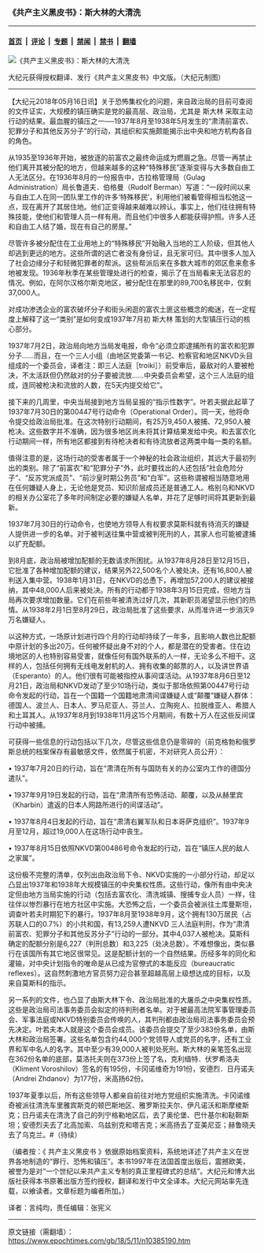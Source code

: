 ### 《共产主义黑皮书》：斯大林的大清洗

---

#### [首页](../../../..?n10385190) &nbsp;|&nbsp; [评论](../../../../../epoch-comment?n10385190) &nbsp;|&nbsp; [专题](../../../../../epoch-special?n10385190) &nbsp;|&nbsp; [禁闻](../../../../../epoch-news?n10385190) &nbsp;|&nbsp; [禁书](../../../../../books?n10385190) &nbsp;|&nbsp; [翻墙](https://github.com/gfw-breaker/nogfw/blob/master/README.md?n10385190)


<div><img alt="《共产主义黑皮书》：斯大林的大清洗" class="attachment-djy_600_400 size-djy_600_400 wp-post-image" src="https://i.epochtimes.com/assets/uploads/2017/12/dcbb5ad1ea37934a168afd29d68d142e-600x400.jpg"/>
<div class="caption">
 <p>
  大纪元获得授权翻译、发行《共产主义黑皮书》中文版。（大纪元制图）
 </p>
</div></div><hr/><div class="post_content" id="artbody" itemprop="articleBody">
 <!-- article content begin -->
 <p>
  【大纪元2018年05月16日讯】关于恐怖集权化的问题，来自政治局的目前可查阅的文件证实，大规模的镇压确实是党的最高层、政治局，尤其是
  <ok href="https://www.epochtimes.com/gb/tag/%E6%96%AF%E5%A4%A7%E6%9E%97.html">
   斯大林
  </ok>
  采取主动行动的结果。最血腥的镇压之一──1937年8月至1938年5月发生的“肃清前富农、犯罪分子和其他反苏分子”的行动，其组织和实施颇能揭示出中央和地方机构各自的角色。
 </p>
 <p>
  从1935至1936年开始，被放逐的前富农之最终命运成为燃眉之急。尽管一再禁止他们离开其被分配的地方，但越来越多的这种“特殊移民”逐渐变得与大多数自由工人无法区分。在1936年8月的一份报告中，古拉格管理局（Gulag Administration）局长鲁道夫．伯格曼（Rudolf Berman）写道：“一段时间以来与自由工人在同一团队里工作的许多‘特殊移民’，利用他们被看管得相当松弛这一点，现在离开了其居住地。他们正变得越来越难以辨认。事实上，他们往往拥有特殊技能，使他们和管理人员一样有用。而且他们中很多人都能获得护照。许多人还和自由工人结了婚，现在有自己的房屋。”
 </p>
 <p>
  尽管许多被分配住在工业用地上的“特殊移民”开始融入当地的工人阶级，但其他人却逃到更远的地方。这些所谓的逃亡者没有身份证，且无家可归。其中很多人加入了社会边缘分子和轻微犯罪者的帮派。这些帮派后来在多数大城市的郊区愈来愈多地被发现。1936年秋季在某些管理处进行的检查，揭示了在当局看来无法容忍的情况。例如，在阿尔汉格尔斯克地区，被分配住在那里的89,700名移民中，仅剩37,000人。
 </p>
 <p>
  对成功渗透企业的富农破坏分子和街头闲逛的富农土匪这些概念的痴迷，在一定程度上解释了这一“类别”是如何变成1937年7月初
  <ok href="https://www.epochtimes.com/gb/tag/%E6%96%AF%E5%A4%A7%E6%9E%97.html">
   斯大林
  </ok>
  策划的大型镇压行动的核心部分。
 </p>
 <p>
  1937年7月2日，政治局向地方当局发电报，命令“必须立即逮捕所有的富农和犯罪分子……而且，在一个三人小组（由地区党委第一书记、检察官和地区NKVD头目组成的一个委员会，译者注：即三人法庭［troiki］）前受审后，最敌对的人要被枪决，不太活跃但仍然敌对的分子要被流放……中央委员会希望，这个三人法庭的组成，连同被枪决和流放的人数，在5天内提交给它”。
 </p>
 <p>
  接下来的几周里，中央当局接到地方当局呈报的“指示性数字”。叶若夫据此起草了1937年7月30日的第00447号行动命令（Operational Order）。同一天，他将命令提交给政治局批准。在这次特别行动期间，有25万9,450人被捕、72,950人被枪决。这些数字并不准确，因为很多地区尚未将其计算结果发给中央。和去富农化行动期间一样，所有地区都接到有待枪决者和有待流放者这两类中每一类的名额。
 </p>
 <p>
  值得注意的是，这场行动的受害者属于一个神秘的社会政治组织，其远大于最初列出的类别。除了“前富农”和“犯罪分子”外，此时要找出的人还包括“社会危险分子”、“反苏党派成员”、“前沙皇时期公务员”和“白军”。这些称谓被相当随意地用在任何嫌疑人身上，无论他是党员、知识阶层成员还是普通工人。格别乌和NKVD的相关办公室花了多年时间制定必要的嫌疑人名单，并花了足够时间将其更新到最新。
 </p>
 <p>
  1937年7月30日的行动命令，也使地方领导人有权要求莫斯科就有待消灭的嫌疑人提供进一步的名单。对于被判送往集中营或被判死刑的人，其家人也可能被逮捕以扩充配额。
 </p>
 <p>
  到8月底，政治局被增加配额的无数请求所困扰。从1937年8月28日至12月15日，它批准了各种增加配额的建议，结果另外22,500名个人被处决，还有16,800人被判送入集中营。1938年1月31日，在NKVD的怂恿下，再增加57,200人的建议被接纳，其中48,000人后来被处决。所有的行动都于1938年3月15日完成，但地方当局再次要求增加数量。它们在前些年被清洗过好几次，其新职员渴望显示他们的热情。从1938年2月1日至8月29日，政治局批准了这些要求，从而准许进一步消灭9万名嫌疑人。
 </p>
 <p>
  以这种方式，一场原计划进行四个月的行动却持续了一年多，且影响人数也比配额中原计划的多出20万。任何被怀疑出身不对的个人，都是潜在的受害者。住在边境地区的人也特别容易受害，就像任何有国外联系的人一样，无论多么不相干。这样的人，包括任何拥有无线电发射机的人、拥有收集的邮票的人，以及讲世界语（Esperanto）的人。他们很有可能被指控从事间谍活动。从1937年8月6日至12月21日，政治局和NKVD发动了至少10场行动，类似于那场依照第00447号行动命令发起的行动，旨在一个国籍一个国籍地肃清间谍嫌疑人或“颠覆”嫌疑人群体：德国人、波兰人、日本人、罗马尼亚人、芬兰人、立陶宛人、拉脱维亚人、希腊人和土耳其人。从1937年8月到1938年11月这15个月期间，有数十万人在这些反间谍行动中被捕。
 </p>
 <p>
  可获得一些信息的行动包括以下几次，尽管这些信息仍是零碎的（前克格勃和俄罗斯总统的档案保存有最敏感文件，依然属于机密，不对研究人员公开）：
 </p>
 <p>
  • 1937年7月20日的行动，旨在“肃清在所有与国防有关的办公室内工作的德国分遣队”。
 </p>
 <p>
  • 1937年9月19日发起的行动，旨在“肃清所有恐怖活动、颠覆，以及从赫里宾（Kharbin）遣返的日本人网路所进行的间谍活动”。
 </p>
 <p>
  • 1937年8月4日发起的行动，旨在“肃清右翼军队和日本哥萨克组织”。1937年9月至12月，超过19,000人在这场行动中丧生。
 </p>
 <p>
  • 1937年8月15日依照NKVD第00486号命令发起的行动，旨在“镇压人民的敌人之家属”。
 </p>
 <p>
  这份极不完整的清单，仅列出由政治局下令、NKVD实施的一小部分行动，却足以凸显出1937年和1938年大规模镇压的中央集权性质。这些行动，像所有由中央决定但由地方当局实施的行动（包括去富农化、清洗城镇、搜捕专业人员）一样，往往伴以惨烈暴行在地方社区中实施。大恐怖之后，一个委员会被派往土库曼斯坦，调查叶若夫时期犯下的暴行。1937年8月至1938年9月，这个拥有130万居民（占苏联人口的0.7%）的小共和国，有13,259人遭NKVD 三人法庭判刑，作为“肃清前富农、犯罪分子和其他反苏分子”行动的一部分。其中4,037人被枪决。莫斯科确定的配额分别是6,227（判刑总数）和3,225（处决总数）。不难想像出，类似暴行在该国所有其它地区很常见。这是配额计划的一个自然结果。历经多年的同化和灌输，对中央计划指令的唯命是从已成为官僚式的本能反应（bureaucratic reflexes）。这自然刺激地方官员努力迎合甚至超越高层上级想达成的目标，以及来自莫斯科的指示。
 </p>
 <p>
  另一系列的文件，也凸显了由斯大林下令、政治局批准的大屠杀之中央集权性质。这些是政治局司法事务委员会拟定的待判刑者名单。对于被最高法院军事管理委员会、军事法庭或NKVD特别委员会传唤的人，其判刑都由政治局司法事务委员会预先决定。叶若夫本人就是这个委员会成员。该委员会提交了至少383份名单，由斯大林和政治局签署。这些名单包含约44,000个党领导人或党员的名字，还有工业界和军中名人的名字。其中至少有39,000人被判处死刑。斯大林的亲笔签名出现在362份名单的底部，莫洛托夫则在373份上签了名，克利缅特．伏罗希洛夫（Kliment Voroshilov）签名的有195份，卡冈诺维奇为191份，安德烈．日丹诺夫（Andrei Zhdanov）为177份，米高扬62份。
 </p>
 <p>
  1937年夏季以后，所有这些领导人都亲自前往对地方党组织实施清洗。卡冈诺维奇被派往清洗车里雅宾斯克的顿巴斯地区、雅罗斯拉夫尔、伊凡诺沃和斯摩棱斯克；日丹诺夫在清洗了自己的列宁格勒地区后，去了奥伦堡、巴什基尔和鞑靼斯坦；安德烈夫去了北高加索、乌兹别克和塔吉克；米高扬去了亚美尼亚；赫鲁晓夫去了乌克兰。#（待续）
 </p>
 <p>
  （编者按：《
  <ok href="https://www.epochtimes.com/gb/tag/%E5%85%B1%E4%BA%A7%E4%B8%BB%E4%B9%89%E9%BB%91%E7%9A%AE%E4%B9%A6.html">
   共产主义黑皮书
  </ok>
  》依据原始档案资料，系统地详述了共产主义在世界各地制造的“罪行、恐怖和镇压”。本书1997年在法国首度出版后，震撼欧美，被誉为是对“一个世纪以来共产主义专制的真正里程碑式的总结”。大纪元和博大出版社获得本书原著出版方签约授权，翻译和发行中文全译本。大纪元网站率先连载，以飨读者。文章标题为编者所加。）
 </p>
 <p>
  译者：言纯均，责任编辑：张宪义
 </p>
 <!-- article content end -->
 <div id="below_article_ad">
 </div>
</div>


---

原文链接（需翻墙）：https://www.epochtimes.com/gb/18/5/11/n10385190.htm